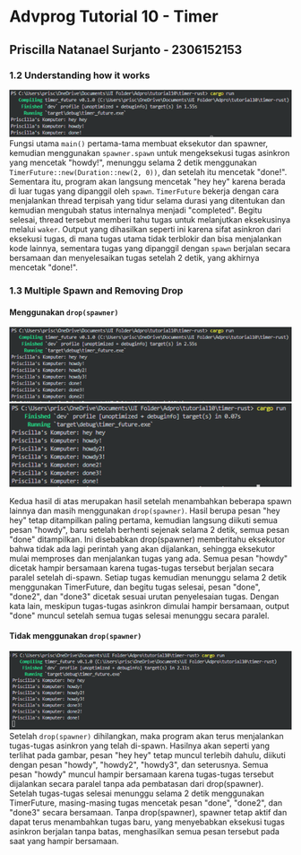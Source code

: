 # Advprog Tutorial 10 - Timer
## Priscilla Natanael Surjanto - 2306152153

### 1.2 Understanding how it works
![image1](images/image1.png)
Fungsi utama `main()` pertama-tama membuat eksekutor dan spawner, kemudian menggunakan `spawner.spawn` untuk mengeksekusi tugas asinkron yang mencetak "howdy!", menunggu selama 2 detik menggunakan `TimerFuture::new(Duration::new(2, 0))`, dan setelah itu mencetak "done!". Sementara itu, program akan langsung mencetak "hey hey" karena berada di luar tugas yang dipanggil oleh `spawn`. `TimerFuture` bekerja dengan cara menjalankan thread terpisah yang tidur selama durasi yang ditentukan dan kemudian mengubah status internalnya menjadi "completed". Begitu selesai, thread tersebut memberi tahu tugas untuk melanjutkan eksekusinya melalui `waker`. Output yang dihasilkan seperti ini karena sifat asinkron dari eksekusi tugas, di mana tugas utama tidak terblokir dan bisa menjalankan kode lainnya, sementara tugas yang dipanggil dengan `spawn` berjalan secara bersamaan dan menyelesaikan tugas setelah 2 detik, yang akhirnya mencetak "done!".

### 1.3 Multiple Spawn and Removing Drop
#### Menggunakan `drop(spawner)`
![image2](images/image2.png)
![image3](images/image3.png)

Kedua hasil di atas merupakan hasil setelah menambahkan beberapa spawn lainnya dan masih menggunakan `drop(spawner)`. Hasil berupa pesan "hey hey" tetap ditampilkan paling pertama, kemudian langsung diikuti semua pesan "howdy", baru setelah berhenti sejenak selama 2 detik, semua pesan "done" ditampilkan. Ini disebabkan drop(spawner) memberitahu eksekutor bahwa tidak ada lagi perintah yang akan dijalankan, sehingga eksekutor mulai memproses dan menjalankan tugas yang ada. Semua pesan "howdy" dicetak hampir bersamaan karena tugas-tugas tersebut berjalan secara paralel setelah di-spawn. Setiap tugas kemudian menunggu selama 2 detik menggunakan TimerFuture, dan begitu tugas selesai, pesan "done", "done2", dan "done3" dicetak sesuai urutan penyelesaian tugas. Dengan kata lain, meskipun tugas-tugas asinkron dimulai hampir bersamaan, output "done" muncul setelah semua tugas selesai menunggu secara paralel.

#### Tidak menggunakan `drop(spawner)`
![image4](images/image4.png)
Setelah `drop(spawner)` dihilangkan, maka program akan terus menjalankan tugas-tugas asinkron yang telah di-spawn. Hasilnya akan seperti yang terlihat pada gambar, pesan "hey hey" tetap muncul terlebih dahulu, diikuti dengan pesan "howdy", "howdy2", "howdy3", dan seterusnya. Semua pesan "howdy" muncul hampir bersamaan karena tugas-tugas tersebut dijalankan secara paralel tanpa ada pembatasan dari drop(spawner). Setelah tugas-tugas selesai menunggu selama 2 detik menggunakan TimerFuture, masing-masing tugas mencetak pesan "done", "done2", dan "done3" secara bersamaan. Tanpa drop(spawner), spawner tetap aktif dan dapat terus menambahkan tugas baru, yang menyebabkan eksekusi tugas asinkron berjalan tanpa batas, menghasilkan semua pesan tersebut pada saat yang hampir bersamaan.